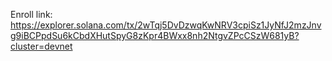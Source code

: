 Enroll link: https://explorer.solana.com/tx/2wTqj5DvDzwqKwNRV3cpiSz1JyNfJ2mzJnvg9iBCPpdSu6kCbdXHutSpyG8zKpr4BWxx8nh2NtgvZPcCSzW681yB?cluster=devnet
